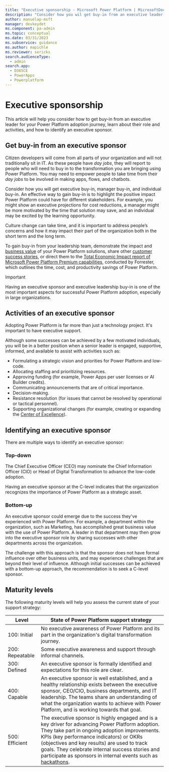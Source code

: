 ```yaml
---
title: "Executive sponsorship - Microsoft Power Platform | MicrosoftDocs"
description: "Consider how you wil get buy-in from an executive leader for your Power Platform adoption journey, learn about their role and activities and how to identify an executive sponsor."
author: manuelap-msft
manager: devkeydet
ms.component: pa-admin
ms.topic: conceptual
ms.date: 03/31/2023
ms.subservice: guidance
ms.author: mapichle
ms.reviewer: sericks
search.audienceType: 
  - admin
search.app: 
  - D365CE
  - PowerApps
  - Powerplatform
---
```

# Executive sponsorship

This article will help you consider how to get buy-in from an executive leader for your Power Platform adoption journey, learn about their role and activities, and how to identify an executive sponsor.

## Get buy-in from an executive sponsor

Citizen developers will come from all parts of your organization and will not traditionally sit in IT. As these people have *day jobs*, they will report to people who will need to buy in to the transformation you are bringing using Power Platform. You may need to empower people to take time from their *day jobs* to be involved in making apps, flows, and chatbots.

Consider how you will get executive buy-in, manager buy-in, and individual buy-in. An effective way to gain buy-in is to highlight the positive impact Power Platform could have for different stakeholders. For example, you might show an executive projections for cost reductions, a manager might be more motivated by the time that solution may save, and an individual may be excited by the learning opportunity.

Culture change can take time, and it is important to address people’s concerns and how it may impact their part of the organization both in the short term and the long term.

To gain buy-in from your leadership team, demonstrate the impact and [business value](business-value.md) of your Power Platform solutions, share other [customer success stories](https://aka.ms/powercatstories), or direct them to the [Total Economic Impact report of Microsoft Power Platform Premium capabilities](https://info.microsoft.com/ww-landing-forrester-tei-of-power-platform-premium-capabilities.html?lcid=en-us), conducted by Forrester, which outlines the time, cost, and productivity savings of Power Platform.

>[!IMPORTANT]
> Having an executive sponsor and executive leadership buy-in is one of the most important aspects for successful Power Platform adoption, especially in large organizations.

## Activities of an executive sponsor

Adopting Power Platform is far more than just a technology project. It's important to have executive support.

Although some successes can be achieved by a few motivated individuals, you will be in a better position when a senior leader is engaged, supportive, informed, and available to assist with activities such as:

- Formulating a strategic vision and priorities for Power Platform and low-code.
- Allocating staffing and prioritizing resources.
- Approving funding (for example, Power Apps per user licenses or AI Builder credits).
- Communicating announcements that are of critical importance.
- Decision-making.
- Resistance resolution (for issues that cannot be resolved by operational or tactical personnel).
- Supporting organizational changes (for example, creating or expanding the [Center of Excellence](coe.md)).

## Identifying an executive sponsor

There are multiple ways to identify an executive sponsor:

### Top-down

The Chief Executive Officer (CEO) may nominate the Chief Information Officer (CIO) or Head of Digital Transformation to advance the low-code adoption.

Having an executive sponsor at the C-level indicates that the organization recognizes the importance of Power Platform as a strategic asset.

### Bottom-up

An executive sponsor could emerge due to the success they've experienced with Power Platform. For example, a department within the organization, such as Marketing, has accomplished great business value with the use of Power Platform. A leader in that department may then grow into the executive sponsor role by sharing successes with other departments across the organization.

The challenge with this approach is that the sponsor does not have formal influence over other business units, and may experience challenges that are beyond their level of influence. Although initial successes can be achieved with a bottom-up approach, the recommendation is to seek a C-level sponsor.

## Maturity levels

The following maturity levels will help you assess the current state of your support strategy:

| Level | State of Power Platform support strategy |
| --- | --- |
| 100: Initial | No executive awareness of Power Platform and its part in the organization's digital transformation journey. |
| 200: Repeatable | Some executive awareness and support through informal channels. |
| 300: Defined | An executive sponsor is formally identified and expectations for this role are clear. |
| 400: Capable | An executive sponsor is well established, and a healthy relationship exists between the executive sponsor, CEO/CIO, business departments, and IT leadership. The teams share an understanding of what the organization wants to achieve with Power Platform, and is working towards that goal. |
| 500: Efficient | The executive sponsor is highly engaged and is a key driver for advancing Power Platform adoption. They take part in ongoing adoption improvements. KPIs (key performance indicators) or OKRs (objectives and key results) are used to track goals. They celebrate internal success stories and participate as sponsors in internal events such as [hackathons](hackathons.md). |
